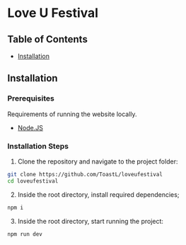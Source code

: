 # Love U Festival
## Table of Contents

  - [Installation](#installation) 

## Installation

### Prerequisites

Requirements of running the website locally.
  - [Node.JS](https://nodejs.org)

### Installation Steps

1. Clone the repository and navigate to the project folder:

  ```bash
  git clone https://github.com/ToastL/loveufestival
  cd loveufestival
  ```
2. Inside the root directory, install required dependencies;

  ```bash
  npm i
  ```
3. Inside the root directory, start running the project:
  
  ```bash
  npm run dev
  ```